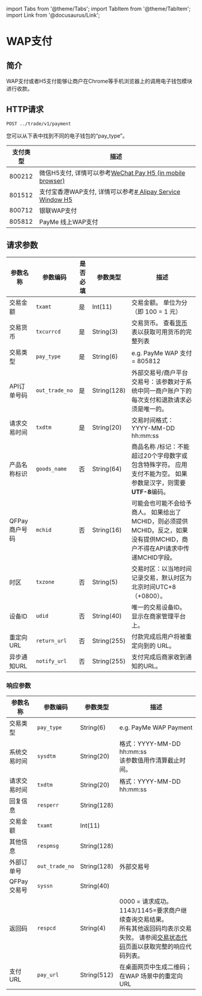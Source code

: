 import Tabs from '@theme/Tabs';
import TabItem from '@theme/TabItem';
import Link from '@docusaurus/Link';

# WAP支付

## 简介

WAP支付或者H5支付能够让商户在Chrome等手机浏览器上的调用电子钱包模块进行收款。

## HTTP请求

`POST ../trade/v1/payment` <br/>

您可以从下表中找到不同的电子钱包的“pay_type”。

支付类型 | 描述
--------- | ------- 
800212 | 微信H5支付, 详情可以参考[WeChat Pay H5 (in mobile browser)](/docs/online-shop/wechat/wechat-pay-h5)
801512 | 支付宝香港WAP支付, 详情可以参考[# Alipay Service Window H5](/docs/online-shop/alipay/alipay-service-window-h5)
800712 | 银联WAP支付
805812 | PayMe 线上WAP支付

## 请求参数

参数名称 | 参数编码 | 是否必填 | 参数类型 | 描述
--------- | -------- | --------- | ------- | -------
交易金额 | `txamt` | 是 | Int(11) | 交易金额。 单位为分（即 100 = 1 元）
交易货币 | `txcurrcd` | 是 | String(3) | 交易货币。 查看[货币](/docs/preparation/paycode#支付币种) 表以获取可用货币的完整列表
交易类型 | `pay_type` | 是 | String(6) | e.g. PayMe WAP 支付 = 805812
API订单号码 | `out_trade_no` | 是 | String(128)| 外部交易号/商户平台交易号：该参数对于系统中同一商户账户下的每次支付和退款请求必须是唯一的。
请求交易时间 | `txdtm` | 是 | String(20) | 交易时间格式：<br/> YYYY-MM-DD hh:mm:ss
产品名称标识 | `goods_name` | 否 | String(64) | 商品名称 /标记：不能超过20个字母数字或包含特殊字符。 应用支付不能为空。 如果参数是汉字，则需要**UTF-8**编码。
QFPay 商户号码 | `mchid` | 否 | String(16) | 可能会也可能不会给予商人。 如果给出了MCHID，则必须提供MCHID。反之，如果没有提供MCHID，商户不得在API请求中传递MCHID字段。
时区 | `txzone` | 否 | String(5) | 交易时区：以当地时间记录交易，默认时区为北京时间UTC+8（+0800）。
设备ID | `udid` | 否 | String(40) |  唯一的交易设备ID。 显示在商家管理平台上。
重定向URL | `return_url` | 否 | String(255) |  付款完成后用户将被重定向到的 URL。
异步通知URL | `notify_url` | 否 | String(255) | 支付完成后商家收到通知的URL。

### 响应参数

参数名称 | 参数编码 | 参数类型 | 描述
--------- | -------- | --------- | ------- 
交易类型 | `pay_type` | String(6) | e.g. PayMe WAP Payment |
系统交易时间 | `sysdtm` | String(20) | 格式：YYYY-MM-DD hh:mm:ss <br/> 该参数值用作清算截止时间。 | 
请求交易时间 | `txdtm` | String(20) | 格式：YYYY-MM-DD hh:mm:ss  | 
回复信息 | `resperr` | String(128) |  
交易金额 | `txamt` | Int(11) |  
其他信息 | `respmsg` | String(128) |  
外部订单号 | `out_trade_no` | String(128) | 外部交易号 
QFPay交易号 | `syssn` | String(40) | 
返回码 | `respcd` | String(4) | 0000 = 请求成功。 <br/> 1143/1145=要求商户继续查询交易结果。 <br/> 所有其他返回码均表示交易失败。 请参阅[交易状态代码](/docs/preparation/paycode#交易状态码)页面以获取完整的响应代码列表。 |
支付URL | `pay_url` | String(512) | 在桌面网页中生成二维码； 在WAP 场景中的重定向 URL |
